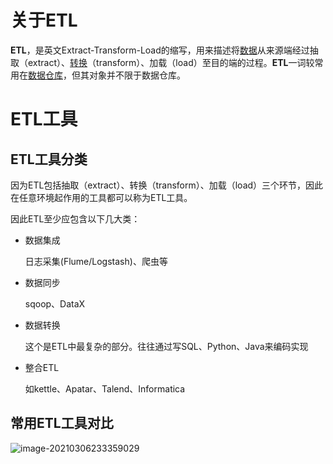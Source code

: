 # 关于ETL

**ETL**，是英文Extract-Transform-Load的缩写，用来描述将[数据](https://baike.baidu.com/item/数据/5947370)从来源端经过抽取（extract）、[转换](https://baike.baidu.com/item/转换/197560)（transform）、加载（load）至目的端的过程。**ETL**一词较常用在[数据仓库](https://baike.baidu.com/item/数据仓库)，但其对象并不限于数据仓库。

# ETL工具

## ETL工具分类

因为ETL包括抽取（extract）、转换（transform）、加载（load）三个环节，因此在任意环境起作用的工具都可以称为ETL工具。

因此ETL至少应包含以下几大类：

- 数据集成

  日志采集(Flume/Logstash)、爬虫等

- 数据同步

  sqoop、DataX

- 数据转换

  这个是ETL中最复杂的部分。往往通过写SQL、Python、Java来编码实现

- 整合ETL

  如kettle、Apatar、Talend、Informatica

## 常用ETL工具对比

![image-20210306233359029](C:\Users\Administrator\AppData\Roaming\Typora\typora-user-images\image-20210306233359029.png)